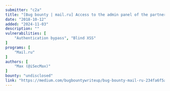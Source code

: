 ```yaml
---
submitter: "c2a"
title: "[Bug bounty | mail.ru] Access to the admin panel of the partner site and data disclosure of 2 million users"
date: "2018-10-12"
added: "2024-11-03"
description: ""
vulnerabilities: [
    "Authentication bypass", "Blind XSS"
]
programs: [
    "Mail.ru"
]
authors: [
    "Max (@iSecMax)"
]
bounty: "undisclosed"
link: "https://medium.com/bugbountywriteup/bug-bounty-mail-ru-234fa6f5a5a"
---
```




